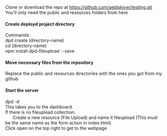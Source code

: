 Clone or download the repo at https://github.com/aeblskiver/testing.git <br>
You'll only need the public and resources folders from here <br>

<h4>Create deployd project directory</h4>
Commands: <br>
dpd create (directory-name) <br>
cd (directory-name) <br>
npm install dpd-fileupload --save <br>

<h4>Move necessary files from the repository</h4>
Replace the public and resources directories with the ones you got from my github <br>

<h4>Start the server</h4>
dpd -d <br>
This takes you to the dashboard. <br>
If there is no fileupload collection: <br>
&nbsp;&nbsp;&nbsp;&nbsp;&nbsp;&nbsp;Create a new resource (File Upload) and name it fileupload (This must be the same name as the form action in index.html) <br>
Click open on the top right to get to the webpage <br>
